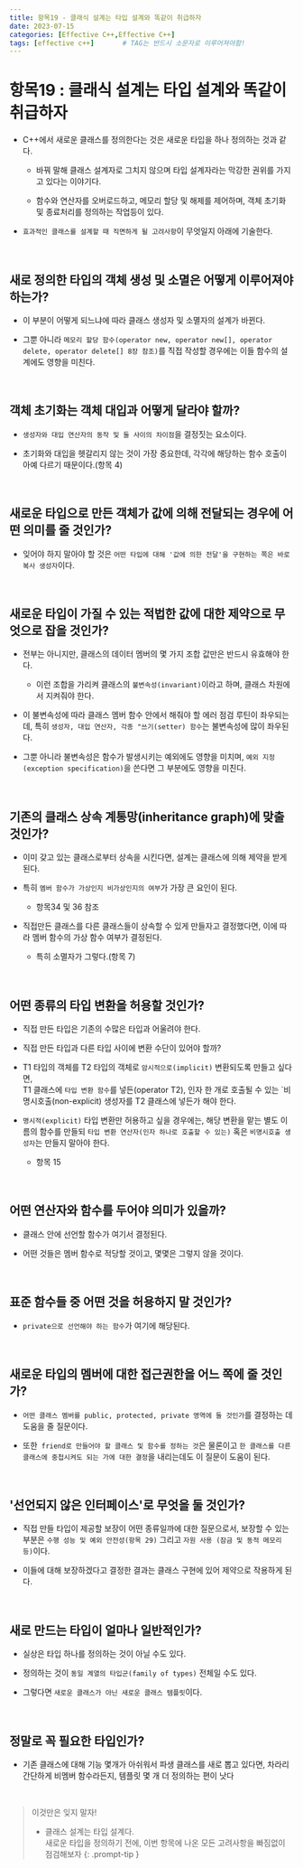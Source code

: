 ```yaml
---
title: 항목19 - 클래식 설계는 타입 설계와 똑같이 취급하자
date: 2023-07-15
categories: [Effective C++,Effective C++]
tags: [effective c++]		# TAG는 반드시 소문자로 이루어져야함!
---
```


**항목19 : 클래식 설계는 타입 설계와 똑같이 취급하자**
==============

* C++에서 새로운 클래스를 정의한다는 것은 새로운 타입을 하나 정의하는 것과 같다.

  * 바꿔 말해 클래스 설계자로 그치지 않으며 타입 설계자라는 막강한 권위를 가지고 있다는 이야기다.

  * 함수와 연산자를 오버로드하고, 메모리 할당 및 해제를 제어하며, 객체 초기화 및 종료처리를 정의하는 작업등이 있다.

* `효과적인 클래스를 설계할 때 직면하게 될 고려사항`이 무엇일지 아래에 기술한다.

<br>

**새로 정의한 타입의 객체 생성 및 소멸은 어떻게 이루어져야 하는가?**
--------------

* 이 부분이 어떻게 되느냐에 따라 클래스 생성자 및 소멸자의 설계가 바뀐다.

* 그뿐 아니라 `메모리 할당 함수(operator new, operator new[], operator delete, operator delete[] 8장 참조)`를 직접 작성할 경우에는 이들 함수의 설계에도 영향을 미친다.

<br>

**객체 초기화는 객체 대입과 어떻게 달라야 할까?**
--------------

* `생성자와 대입 연산자의 동작 및 둘 사이의 차이점`을 결정짓는 요소이다.

* 초기화와 대입을 헷갈리지 않는 것이 가장 중요한데, 각각에 해당하는 함수 호출이 아예 다르기 때문이다.(항목 4)

<br>

**새로운 타입으로 만든 객체가 값에 의해 전달되는 경우에 어떤 의미를 줄 것인가?**
--------------

* 잊어야 하지 말아야 할 것은 `어떤 타입에 대해 '값에 의한 전달'을 구현하는 쪽은 바로 복사 생성자`이다.

<br>

**새로운 타입이 가질 수 있는 적법한 값에 대한 제약으로 무엇으로 잡을 것인가?**
--------------

* 전부는 아니지만, 클래스의 데이터 멤버의 몇 가지 조합 값만은 반드시 유효해야 한다.

  * 이런 조합을 가리켜 클래스의 `불변속성(invariant)`이라고 하며, 클래스 차원에서 지켜줘야 한다.

* 이 불변속성에 따라 클래스 멤버 함수 안에서 해줘야 할 에러 점검 루틴이 좌우되는데, 특히 `생성자, 대입 연산자, 각종 "쓰기(setter) 함수`는 불변속성에 많이 좌우된다.

* 그뿐 아니라 불변속성은 함수가 발생시키는 예외에도 영향을 미치며, `예외 지정(exception specification)`을 쓴다면 그 부분에도 영향을 미친다.

<br>

**기존의 클래스 상속 계통망(inheritance graph)에 맞출 것인가?**
--------------

* 이미 갖고 있는 클래스로부터 상속을 시킨다면, 설계는 클래스에 의해 제약을 받게 된다.

* 특히 `멤버 함수가 가상인지 비가상인지의 여부`가 가장 큰 요인이 된다.
  * 항목34 및 36 참조

* 직접만든 클래스를 다른 클래스들이 상속할 수 있게 만들자고 결정했다면, 이에 따라 멤버 함수의 가상 함수 여부가 결정된다.
  * 특히 소멸자가 그렇다.(항목 7)

<br>

**어떤 종류의 타입 변환을 허용할 것인가?**
--------------

* 직접 만든 타입은 기존의 수많은 타입과 어울려야 한다.

* 직접 만든 타입과 다른 타입 사이에 변환 수단이 있어야 할까?

* T1 타입의 객체를 T2 타입의 객체로 `암시적으로(implicit)` 변환되도록 만들고 싶다면,
 <br> T1 클래스에 `타입 변환 함수`를 넣든(operator T2), 인자 한 개로 호출될 수 있는 `비명시호출(non-explicit) 생성자를 T2 클래스에 넣든가 해야 한다.

* `명시적(explicit)` 타입 변환만 허용하고 싶을 경우에는, 해당 변환을 맡는 별도 이름의 함수를 만들되 `타입 변환 연산자(인자 하나로 호출할 수 있는)` 혹은 `비명시호출 생성자`는 만들지 말아야 한다.
  * 항목 15

<br>

**어떤 연산자와 함수를 두어야 의미가 있을까?**
--------------

* 클래스 안에 선언할 함수가 여기서 결정된다.

* 어떤 것들은 멤버 함수로 적당할 것이고, 몇몇은 그렇지 않을 것이다.

<br>

**표준 함수들 중 어떤 것을 허용하지 말 것인가?**
--------------

* `private으로 선언해야 하는 함수`가 여기에 해당된다.

<br>

**새로운 타입의 멤버에 대한 접근권한을 어느 쪽에 줄 것인가?**
--------------

* `어떤 클래스 멤버를 public, protected, private 영역에 둘 것인가`를 결정하는 데 도움을 줄 질문이다.

* 또한` friend로 만들어야 할 클래스 및 함수를 정하는 것`은 물론이고 `한 클래스를 다른 클래스에 중첩시켜도 되는 가에 대한 결정`을 내리는데도 이 질문이 도움이 된다.

<br>

**'선언되지 않은 인터페이스'로 무엇을 둘 것인가?**
--------------

* 직접 만들 타입이 제공할 보장이 어떤 종류일까에 대한 질문으로서, 보장할 수 있는 부분은 `수행 성능 및 예외 안전성(항목 29)` 그리고 `자원 사용 (잠금 및 동적 메모리 등)`이다.

* 이들에 대해 보장하겠다고 결정한 결과는 클래스 구현에 있어 제약으로 작용하게 된다.

<br>

**새로 만드는 타입이 얼마나 일반적인가?**
--------------

* 실상은 타입 하나를 정의하는 것이 아닐 수도 있다.

* 정의하는 것이 `동일 계열의 타입군(family of types)` 전체일 수도 있다.

* 그렇다면 `새로운 클래스가 아닌 새로운 클래스 템플릿`이다.

<br>

**정말로 꼭 필요한 타입인가?**
--------------

* 기존 클래스에 대해 기능 몇개가 아쉬워서 파생 클래스를 새로 뽑고 있다면, 차라리 간단하게 비멤버 함수라든지, 템플릿 몇 개 더 정의하는 편이 낫다

<br>

> 이것만은 잊지 말자!
> * 클래스 설계는 타입 설계다.<br>
> 새로운 타입을 정의하기 전에, 이번 항목에 나온 모든 고려사항을 빠짐없이 점검해보자
{: .prompt-tip }

